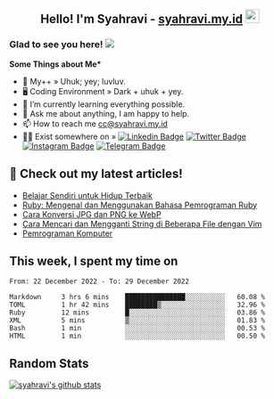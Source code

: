 <h2 align="center">Hello! I'm Syahravi - <a href="https://syahravi.my.id/" target="_blank">syahravi.my.id</a> <img src="https://media.giphy.com/media/hvRJCLFzcasrR4ia7z/giphy.gif" width="25px"></h2>

### Glad to see you here! ![](https://visitor-badge.glitch.me/badge?page_id=syahravi.syahravi)

<b> Some Things about Me*</b>
- 💬 My++ » Uhuk; yey; luvluv.
- 🖥️ Coding Environment » Dark + uhuk + yey.
- 🌱 I’m currently learning everything possible.
- 👀 Ask me about anything, I am happy to help.
- 📫 How to reach me cc@syahravi.my.id
- 👨‍💻 Exist somewhere on »
[![Linkedin Badge](https://img.shields.io/badge/-LinkedIn-0e76a8?style=flat-square&logo=Linkedin&logoColor=white)](https://linkedin.com/in/syahravi/)
[![Twitter Badge](https://img.shields.io/badge/-Twitter-00acee?style=flat-square&logo=Twitter&logoColor=white)](https://twitter.com/syahravi_id/)
[![Instagram Badge](https://img.shields.io/badge/-Instagram-e4405f?style=flat-square&logo=Instagram&logoColor=white)](https://instagram.com/syahravi.id)
[![Telegram Badge](https://img.shields.io/badge/-Telegram-0088cc?style=flat-square&logo=Telegram&logoColor=white)](https://t.me/syahravi.id)
## 📝 Check out my latest articles!
<!-- BLOG-POST-LIST:START -->
- [Belajar Sendiri untuk Hidup Terbaik](https://syahravi.my.id/pembelajaran-hidup-terbaik/)
- [Ruby: Mengenal dan Menggunakan Bahasa Pemrograman Ruby](https://syahravi.my.id/ruby-intro/)
- [Cara Konversi JPG dan PNG ke WebP](https://syahravi.my.id/konversi-jpg-dan-png-ke-webp/)
- [Cara Mencari dan Mengganti String di Beberapa File dengan Vim](https://syahravi.my.id/cara-mencari-dan-mengganti-string-di-beberapa-file-dengan-vim/)
- [Pemrograman Komputer](https://syahravi.my.id/programming-intro/)
<!-- BLOG-POST-LIST:END -->

## This week, I spent my time on
<!--START_SECTION:waka-->

```text
From: 22 December 2022 - To: 29 December 2022

Markdown     3 hrs 6 mins    ███████████████░░░░░░░░░░   60.08 %
TOML         1 hr 42 mins    ████████▒░░░░░░░░░░░░░░░░   32.96 %
Ruby         12 mins         █░░░░░░░░░░░░░░░░░░░░░░░░   03.86 %
XML          5 mins          ▒░░░░░░░░░░░░░░░░░░░░░░░░   01.83 %
Bash         1 min           ░░░░░░░░░░░░░░░░░░░░░░░░░   00.53 %
HTML         1 min           ░░░░░░░░░░░░░░░░░░░░░░░░░   00.50 %
```

<!--END_SECTION:waka-->

## Random Stats
[![syahravi's github stats](https://github-readme-stats.vercel.app/api?username=syahravi&show_icons=true&theme=synthwave)](https://github.com/syahravi/)
